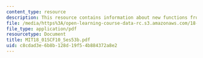 ```yaml
---
content_type: resource
description: This resource contains information about new functions from old.
file: /media/https%3A/open-learning-course-data-rc.s3.amazonaws.com/18-01sc-single-variable-calculus-fall-2010/c8cdad3e6b8b128d19f54b884372a8e2_MIT18_01SCF10_Ses53b.pdf
file_type: application/pdf
resourcetype: Document
title: MIT18_01SCF10_Ses53b.pdf
uid: c8cdad3e-6b8b-128d-19f5-4b884372a8e2
---
```

